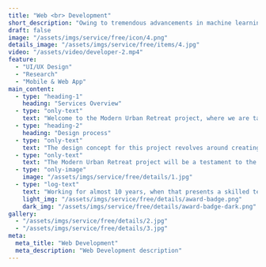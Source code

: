 ```yaml
---
title: "Web <br> Development"
short_description: "Owing to tremendous advancements in machine learning and other technology chatbot have the year."
draft: false
image: "/assets/imgs/service/free/icon/4.png"
details_image: "/assets/imgs/service/free/items/4.jpg"
video: "/assets/video/developer-2.mp4"
feature:
  - "UI/UX Design"
  - "Research"
  - "Mobile & Web App"
main_content:
  - type: "heading-1"
    heading: "Services Overview"
  - type: "only-text"
    text: "Welcome to the Modern Urban Retreat project, where we are tasked with transforming a 3-bedroom apartment in the heart of Metropolisville into a stylish and functional living space for the Smith family. The clients, a young professional couple with two children, desire a contemporary yet cozy interior that showcases their love for art, embraces natural light, and fosters a warm and inviting atmosphere for family gatherings."
  - type: "heading-2"
    heading: "Design process"
  - type: "only-text"
    text: "The design concept for this project revolves around creating a harmonious blend of modern aesthetics, urban influences, & elements of nature. We will emphasize clean lines, muted color palettes, and elegant furniture to achieve a sophisticated & uncluttered look. To add warmth & personality, we'll incorporate natural textures, greenery, and custom art pieces."
  - type: "only-text"
    text: "The Modern Urban Retreat project will be a testament to the seamless blend of contemporary design, urban influences, and the beauty of nature. By crafting a personalized and functional space for the Smith family."
  - type: "only-image"
    image: "/assets/imgs/service/free/details/1.jpg"
  - type: "log-text"
    text: "Working for almost 10 years, when that presents a skilled team is dedicated to creating unique and functional designs that enhance the lives of live and work in them."
    light_img: "/assets/imgs/service/free/details/award-badge.png"
    dark_img: "/assets/imgs/service/free/details/award-badge-dark.png"
gallery:
  - "/assets/imgs/service/free/details/2.jpg"
  - "/assets/imgs/service/free/details/3.jpg"
meta:
  meta_title: "Web Development"
  meta_description: "Web Development description"
---
```

